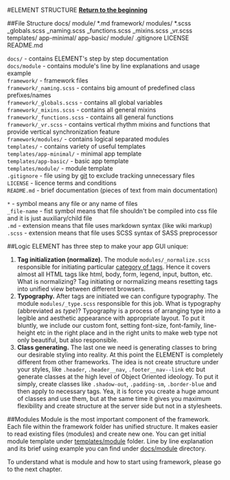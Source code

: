 #ELEMENT STRUCTURE
**[Return to the beginning](https://github.com/kalopsia/element/blob/master/docs/0_preface.md)**<br/>

##File Structure
    docs/
        module/
        *.md
    framework/
        modules/
            *.scss
        _globals.scss
        _naming.scss
        _functions.scss
        _mixins.scss
        _vr.scss
    templates/
        app-minimal/
        app-basic/
        module/
    .gitignore
    LICENSE
    README.md

`docs/` - contains ELEMENT's step by step documentation<br/>
`docs/module` - contains module's line by line explanations and usage example<br/>
`framework/` - framework files<br/>
`framework/_naming.scss` - contains big amount of predefined class prefixes/names<br/>
`framework/_globals.scss` - contains all global variables<br/>
`framework/_mixins.scss` - contains all general mixins<br/>
`framework/_functions.scss` - contains all general functions<br/>
`framework/_vr.scss` - contains vertical rhythm mixins and functions that provide vertical synchronization feature<br/>
`framework/modules/` - contains logical separated modules<br/>
`templates/` - contains variety of useful templates<br/>
`templates/app-minimal/` - minimal app template<br/>
`templates/app-basic/` - basic app template<br/>
`templates/module/` - module template<br/>
`.gitignore` - file using by [git](http://en.wikipedia.org/wiki/Git_(software)) to exclude tracking unnecessary files<br/>
`LICENSE` - licence terms and conditions<br/>
`README.md` - brief documentation (pieces of text from main documentation)<br/>

`*` - symbol means any file or any name of files<br/>
`_file-name` - fist symbol means that file shouldn't be compiled into css file and it is just auxiliary/child file<br/>
`.md` - extension means that file uses markdown syntax (like wiki markup)<br/>
`.scss` - extension means that file uses SCSS syntax of SASS preprocessor

##Logic
ELEMENT has three step to make your app GUI unique:

1. **Tag initialization (normalize).** The module ``modules/_normalize.scss`` responsible for initiating particular [category of tags](http://www.w3schools.com/tags/ref_byfunc.asp). Hence it covers almost all HTML tags like html, body, form, legend, input, button, etc. What is normalizing? Tag initiating or normalizing means resetting tags into unified view between different browsers.
2. **Typography.** After tags are initiated we can configure typography. The module ``modules/_type.scss`` responsible for this job. What is typography (abbreviated as *type*)? Typography is a process of arranging type into a legible and aesthetic appearance with appropriate layout. To put it bluntly, we include our custom font, setting font-size, font-family, line-height etc in the right place and in the right units to make web type not only beautiful, but also responsible.
3. **Class generating.** The last one we need is generating classes to bring our desirable styling into reality. At this point the ELEMENT is completely different from other frameworks. The idea is not create structure under your styles, like ``.header``, ``.header__nav``, ``.footer__nav--link`` etc but generate classes at the high level of Object Oriented ideology. To put it simply, create classes like ``.shadow-out``, ``.padding-sm``, ``.border-blue`` and then apply to necessary tags. Yea, it is force you create a huge amount of classes and use them, but at the same time it gives you maximum flexibility and create structure at the server side but not in a stylesheets.

##Modules
Module is the most important component of the framework.
Each file within the framework folder has unified structure. It makes easier to read existing files (modules) and create new one. You can get initial module template under [templates/module](https://github.com/kalopsia/element/tree/master/templates/module) folder. Line by line explanation and its brief using example you can find under [docs/module](https://github.com/kalopsia/element/tree/master/docs/module) directory.

To understand what is module and how to start using framework, please go to the next chapter.
